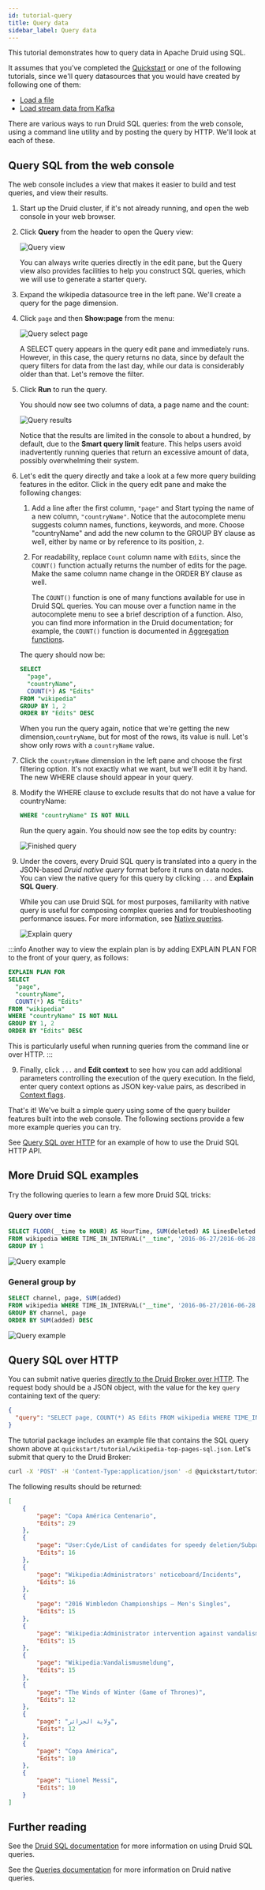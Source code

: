 ```yaml
---
id: tutorial-query
title: Query data
sidebar_label: Query data
---
```


<!--
  ~ Licensed to the Apache Software Foundation (ASF) under one
  ~ or more contributor license agreements.  See the NOTICE file
  ~ distributed with this work for additional information
  ~ regarding copyright ownership.  The ASF licenses this file
  ~ to you under the Apache License, Version 2.0 (the
  ~ "License"); you may not use this file except in compliance
  ~ with the License.  You may obtain a copy of the License at
  ~
  ~   http://www.apache.org/licenses/LICENSE-2.0
  ~
  ~ Unless required by applicable law or agreed to in writing,
  ~ software distributed under the License is distributed on an
  ~ "AS IS" BASIS, WITHOUT WARRANTIES OR CONDITIONS OF ANY
  ~ KIND, either express or implied.  See the License for the
  ~ specific language governing permissions and limitations
  ~ under the License.
  -->


This tutorial demonstrates how to query data in Apache Druid using SQL.  

It assumes that you've completed the [Quickstart](../tutorials/index.md) 
or one of the following tutorials, since we'll query datasources that you would have created
by following one of them:

* [Load a file](../tutorials/tutorial-batch.md)
* [Load stream data from Kafka](../tutorials/tutorial-kafka.md)

There are various ways to run Druid SQL queries: from the web console, using a command line utility
and by posting the query by HTTP. We'll look at each of these. 


## Query SQL from the web console

The web console includes a view that makes it easier to build and test queries, and 
view their results. 

1. Start up the Druid cluster, if it's not already running, and open the web console in your web
browser. 

2. Click **Query** from the header to open the Query view:  

   ![Query view](../assets/tutorial-query-01.png "Query view")

   You can always write queries directly in the edit pane, but the Query view also provides 
   facilities to help you construct SQL queries, which we will use to generate a starter query. 

3. Expand the wikipedia datasource tree in the left pane. We'll
create a query for the page dimension.  

4. Click `page` and then **Show:page** from the menu: 

   ![Query select page](../assets/tutorial-query-02.png "Query select page")

   A SELECT query appears in the query edit pane and immediately runs. However, in this case, the query 
   returns no data, since by default the query filters for data from the last day, while our data is considerably
   older than that. Let's remove the filter.  

5. Click **Run** to run the query.

   You should now see two columns of data, a page name and the count:

   ![Query results](../assets/tutorial-query-03.png "Query results")

   Notice that the results are limited in the console to about a hundred, by default, due to the **Smart query limit** 
   feature. This helps users avoid inadvertently running queries that return an excessive amount of data, possibly
   overwhelming their system. 

6. Let's edit the query directly and take a look at a few more query building features in the editor.
   Click in the query edit pane and make the following changes: 

   1.  Add a line after the first column, `"page"` and Start typing the name of a new column, `"countryName"`. Notice that the autocomplete menu suggests column names, functions, keywords, and more. Choose "countryName" and 
add the new column to the GROUP BY clause as well, either by name or by reference to its position, `2`.  

   2. For readability, replace `Count` column name with `Edits`, since the `COUNT()` function actually
returns the number of edits for the page. Make the same column name change in the ORDER BY clause as well. 

      The `COUNT()` function is one of many functions available for use in Druid SQL queries. You can mouse over a function name
      in the autocomplete menu to see a brief description of a function. Also, you can find more information in the Druid 
      documentation; for example, the `COUNT()` function is documented in 
      [Aggregation functions](../querying/sql-aggregations.md). 

   The query should now be:

   ```sql
   SELECT
     "page",
     "countryName",
     COUNT(*) AS "Edits"
   FROM "wikipedia"
   GROUP BY 1, 2
   ORDER BY "Edits" DESC
   ``` 

   When you run the query again, notice that we're getting the new dimension,`countryName`, but for most of the rows, its value 
   is null. Let's 
   show only rows with a `countryName` value.

7. Click the `countryName` dimension in the left pane and choose the first filtering option. It's not exactly what we want, but
we'll edit it by hand. The new WHERE clause should appear in your query. 

8. Modify the WHERE clause to exclude results that do not have a value for countryName: 

   ```sql
   WHERE "countryName" IS NOT NULL
   ``` 
   Run the query again. You should now see the top edits by country:  

   ![Finished query](../assets/tutorial-query-04.png "Finished query")

9. Under the covers, every Druid SQL query is translated into a query in the JSON-based _Druid native query_ format before it runs
 on data nodes. You can view the native query for this query by clicking `...` and **Explain SQL Query**. 

   While you can use Druid SQL for most purposes, familiarity with native query is useful for composing complex queries and for troubleshooting 
performance issues. For more information, see [Native queries](../querying/querying.md). 

   ![Explain query](../assets/tutorial-query-05.png "Explain query")

:::info
 Another way to view the explain plan is by adding EXPLAIN PLAN FOR to the front of your query, as follows:

```sql
EXPLAIN PLAN FOR
SELECT
  "page",
  "countryName",
  COUNT(*) AS "Edits"
FROM "wikipedia"
WHERE "countryName" IS NOT NULL
GROUP BY 1, 2
ORDER BY "Edits" DESC
```
This is particularly useful when running queries
from the command line or over HTTP.
:::


9. Finally, click  `...`  and **Edit context** to see how you can add additional parameters controlling the execution of the query execution. In the field, enter query context options as JSON key-value pairs, as described in [Context flags](../querying/query-context.md).  

That's it! We've built a simple query using some of the query builder features built into the web console. The following
sections provide a few more example queries you can try.

See [Query SQL over HTTP](#query-sql-over-http) for an example of how to use the Druid SQL HTTP API. 

## More Druid SQL examples

Try the following queries to learn a few more Druid SQL tricks:

### Query over time

```sql
SELECT FLOOR(__time to HOUR) AS HourTime, SUM(deleted) AS LinesDeleted
FROM wikipedia WHERE TIME_IN_INTERVAL("__time", '2016-06-27/2016-06-28')
GROUP BY 1
```

![Query example](../assets/tutorial-query-06.png "Query example")

### General group by

```sql
SELECT channel, page, SUM(added)
FROM wikipedia WHERE TIME_IN_INTERVAL("__time", '2016-06-27/2016-06-28')
GROUP BY channel, page
ORDER BY SUM(added) DESC
```

![Query example](../assets/tutorial-query-07.png "Query example")

## Query SQL over HTTP


You can submit native queries [directly to the Druid Broker over HTTP](../api-reference/sql-api.md#submit-a-query). The request body should be a JSON object, with the value for the key `query` containing text of the query:

```json
{
  "query": "SELECT page, COUNT(*) AS Edits FROM wikipedia WHERE TIME_IN_INTERVAL(\"__time\", '2016-06-27/2016-06-28') GROUP BY page ORDER BY Edits DESC LIMIT 10"
}
```

The tutorial package includes an example file that contains the SQL query shown above at `quickstart/tutorial/wikipedia-top-pages-sql.json`. Let's submit that query to the Druid Broker:

```bash
curl -X 'POST' -H 'Content-Type:application/json' -d @quickstart/tutorial/wikipedia-top-pages-sql.json http://localhost:8888/druid/v2/sql
```

The following results should be returned:

```json
[
    {
        "page": "Copa América Centenario",
        "Edits": 29
    },
    {
        "page": "User:Cyde/List of candidates for speedy deletion/Subpage",
        "Edits": 16
    },
    {
        "page": "Wikipedia:Administrators' noticeboard/Incidents",
        "Edits": 16
    },
    {
        "page": "2016 Wimbledon Championships – Men's Singles",
        "Edits": 15
    },
    {
        "page": "Wikipedia:Administrator intervention against vandalism",
        "Edits": 15
    },
    {
        "page": "Wikipedia:Vandalismusmeldung",
        "Edits": 15
    },
    {
        "page": "The Winds of Winter (Game of Thrones)",
        "Edits": 12
    },
    {
        "page": "ولاية الجزائر",
        "Edits": 12
    },
    {
        "page": "Copa América",
        "Edits": 10
    },
    {
        "page": "Lionel Messi",
        "Edits": 10
    }
]
```

## Further reading

See the [Druid SQL documentation](../querying/sql.md) for more information on using Druid SQL queries.

See the [Queries documentation](../querying/querying.md) for more information on Druid native queries.
